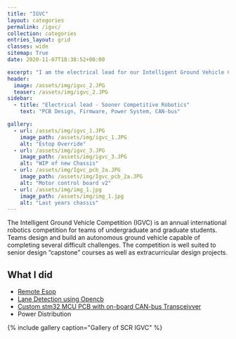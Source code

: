 ```yaml
---
title: "IGVC"
layout: categories
permalink: /igvc/
collection: categories
entries_layout: grid
classes: wide
sitemap: True
date: 2020-11-07T18:38:52+00:00

excerpt: "I am the electrical lead for our Intelligent Ground Vehicle Competition (IGVC) at Sooner Competitive Robotics."
header:
  image: /assets/img/igvc_2.JPG
  teaser: /assets/img/igvc_2.JPG
sidebar:
  - title: "Electrical lead - Sooner Competitive Robotics"
    text: "PCB Design, Firmware, Power System, CAN-bus"

gallery:
  - url: /assets/img/igvc_1.JPG
    image_path: /assets/img/igvc_1.JPG
    alt: "Estop Override"
  - url: /assets/img/igvc_3.JPG
    image_path: /assets/img/igvc_3.JPG
    alt: "WIP of new Chassis" 
  - url: /assets/img/Igvc_pcb_2a.JPG
    image_path: /assets/img/Igvc_pcb_2a.JPG
    alt: "Motor control board v2"
  - url: /assets/img/img_1.jpg
    image_path: /assets/img/img_1.jpg
    alt: "Last years chassis" 
---
```


The Intelligent Ground Vehicle Competition (IGVC) is an annual international robotics competition for teams of undergraduate and graduate students. Teams design and build an autonomous ground vehicle capable of completing several difficult challenges. The competition is well suited to senior design “capstone” courses as well as extracurricular design projects.

## What I did

  * [Remote Esop](/estop/)
  * [Lane Detection using Opencb](https://youtu.be/HTCsrg1DRTg)
  * [Custom stm32 MCU PCB with on-board CAN-bus Transceivver](/stm32/)
  * Power Distribution

  {% include gallery caption="Gallery of SCR IGVC" %}